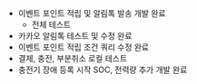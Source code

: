 - 이벤트 포인트 적립 및 알림톡 발송 개발 완료
	- 전체 테스트
- 카카오 알림톡 테스트 및 수정 완료
- 이벤트 포인트 적립 조건 쿼리 수정 완료
- 결제, 충전, 부분취소 로컬 테스트
- 충전기 장애 등록 시작 SOC, 전력량 추가 개발 완료